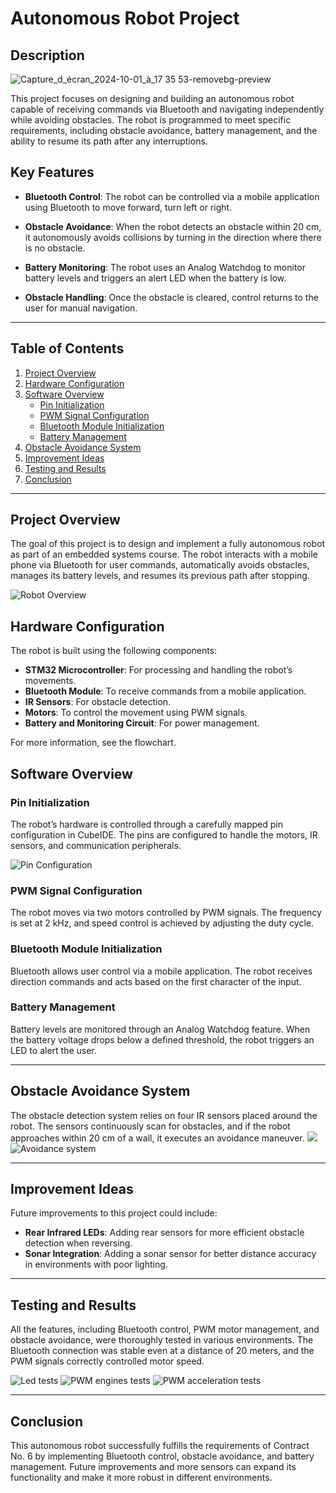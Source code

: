 # Autonomous Robot Project

## Description
![Capture_d_écran_2024-10-01_à_17 35 53-removebg-preview](https://github.com/user-attachments/assets/e4b4387f-f48b-4eae-b959-61e0dc49adde)

This project focuses on designing and building an autonomous robot capable of receiving commands via Bluetooth and navigating independently while avoiding obstacles. The robot is programmed to meet specific requirements, including obstacle avoidance, battery management, and the ability to resume its path after any interruptions.

## Key Features

- **Bluetooth Control**: The robot can be controlled via a mobile application using Bluetooth to move forward, turn left or right.
  
- **Obstacle Avoidance**: When the robot detects an obstacle within 20 cm, it autonomously avoids collisions by turning in the direction where there is no obstacle.

- **Battery Monitoring**: The robot uses an Analog Watchdog to monitor battery levels and triggers an alert LED when the battery is low.

- **Obstacle Handling**: Once the obstacle is cleared, control returns to the user for manual navigation.

---

## Table of Contents

1. [Project Overview](#project-overview)
2. [Hardware Configuration](#hardware-configuration)
3. [Software Overview](#software-overview)
   - [Pin Initialization](#pin-initialization)
   - [PWM Signal Configuration](#pwm-signal-configuration)
   - [Bluetooth Module Initialization](#bluetooth-module-initialization)
   - [Battery Management](#battery-management)
4. [Obstacle Avoidance System](#obstacle-avoidance-system)
5. [Improvement Ideas](#improvement-ideas)
6. [Testing and Results](#testing-and-results)
7. [Conclusion](#conclusion)

---

## Project Overview

The goal of this project is to design and implement a fully autonomous robot as part of an embedded systems course. The robot interacts with a mobile phone via Bluetooth for user commands, automatically avoids obstacles, manages its battery levels, and resumes its previous path after stopping.

![Robot Overview](./pics/vue_robot.png)

## Hardware Configuration

The robot is built using the following components:

- **STM32 Microcontroller**: For processing and handling the robot’s movements.
- **Bluetooth Module**: To receive commands from a mobile application.
- **IR Sensors**: For obstacle detection.
- **Motors**: To control the movement using PWM signals.
- **Battery and Monitoring Circuit**: For power management.

For more information, see the flowchart. 

## Software Overview

### Pin Initialization

The robot’s hardware is controlled through a carefully mapped pin configuration in CubeIDE. The pins are configured to handle the motors, IR sensors, and communication peripherals.

![Pin Configuration](./pics/pinout.png)

### PWM Signal Configuration

The robot moves via two motors controlled by PWM signals. The frequency is set at 2 kHz, and speed control is achieved by adjusting the duty cycle.

### Bluetooth Module Initialization

Bluetooth allows user control via a mobile application. The robot receives direction commands and acts based on the first character of the input.

### Battery Management

Battery levels are monitored through an Analog Watchdog feature. When the battery voltage drops below a defined threshold, the robot triggers an LED to alert the user.

---

## Obstacle Avoidance System

The obstacle detection system relies on four IR sensors placed around the robot. The sensors continuously scan for obstacles, and if the robot approaches within 20 cm of a wall, it executes an avoidance maneuver.
![](./pics/mur.png)
![Avoidance system](./pics/vue_robot.png)

---

## Improvement Ideas

Future improvements to this project could include:

- **Rear Infrared LEDs**: Adding rear sensors for more efficient obstacle detection when reversing.
- **Sonar Integration**: Adding a sonar sensor for better distance accuracy in environments with poor lighting.

---

## Testing and Results

All the features, including Bluetooth control, PWM motor management, and obstacle avoidance, were thoroughly tested in various environments. The Bluetooth connection was stable even at a distance of 20 meters, and the PWM signals correctly controlled motor speed.

![Led tests](./pics/test_led.png)
![PWM engines tests](./pics/test_PWM_mot.png)
![PWM acceleration tests](./pics/test_PWM_acce.png)

---

## Conclusion

This autonomous robot successfully fulfills the requirements of Contract No. 6 by implementing Bluetooth control, obstacle avoidance, and battery management. Future improvements and more sensors can expand its functionality and make it more robust in different environments.
